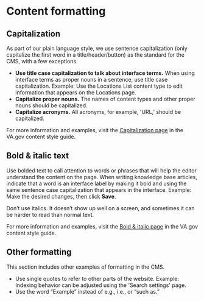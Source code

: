# Content formatting

## Capitalization
As part of our plain language style, we use sentence capitalization  (only capitalize the first word in a title/header/button) as the standard for the CMS, with a few exceptions.

- **Use title case capitalization to talk about interface terms.** When using interface terms as proper nouns in a sentence, use title case capitalization. Example: Use the Locations List content type to edit information that appears on the Locations page.
- **Capitalize proper nouns.** The names of content types and other proper nouns should be capitalized.
- **Capitalize acronyms.** All acronyms, for example, 'URL,' should be capitalized.

For more information and examples, visit the [Capitalization page](https://design.va.gov/content-style-guide/capitalization)  in the VA.gov content style guide.

## Bold & italic text
Use bolded text to call attention to words or phrases that will help the editor understand the content on the page. When writing knowledge base articles, indicate that a word is an interface label by making it bold and using the same sentence case capitalization that appears in the interface. Example: Make the desired changes, then click **Save**.

Don’t use italics. It doesn’t show up well on a screen, and sometimes it can be harder to read than normal text.

For more information and examples, visit the [Bold & italic page](https://design.va.gov/content-style-guide/bold-text) in the VA.gov content style guide.

## Other formatting
This section includes other examples of formatting in the CMS.

- Use single quotes to refer to other parts of the website. Example: Indexing behavior can be adjusted using the 'Search settings' page.
- Use the word “Example” instead of e.g., i.e., or “such as.”
